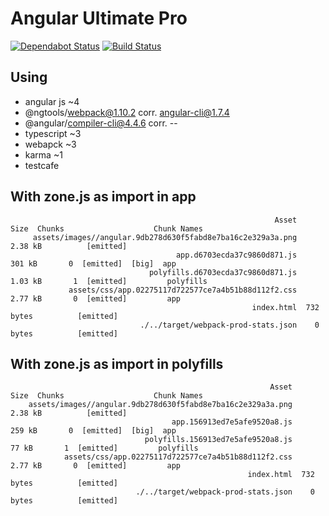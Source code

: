 # Angular Ultimate Pro

[![Dependabot Status](https://api.dependabot.com/badges/status?host=github&repo=joma74/angular-ultimate-pro)](https://dependabot.com) [![Build Status](https://travis-ci.org/joma74/angular-ultimate-pro.svg?branch=master)](https://travis-ci.org/joma74/angular-ultimate-pro)

## Using

- angular js ~4
- @ngtools/webpack@1.10.2 corr. angular-cli@1.7.4
- @angular/compiler-cli@4.4.6 corr. --
- typescript ~3
- webapck ~3
- karma ~1
- testcafe

## With zone.js as import in app

```
                                                           Asset       Size  Chunks                    Chunk Names
     assets/images//angular.9db278d630f5fabd8e7ba16c2e329a3a.png    2.38 kB          [emitted]
                                     app.d6703ecda37c9860d871.js     301 kB       0  [emitted]  [big]  app
                               polyfills.d6703ecda37c9860d871.js    1.03 kB       1  [emitted]         polyfills
             assets/css/app.02275117d722577ce7a4b51b88d112f2.css    2.77 kB       0  [emitted]         app
                                                      index.html  732 bytes          [emitted]
                             ./../target/webpack-prod-stats.json    0 bytes          [emitted]
```

## With zone.js as import in polyfills

```
                                                          Asset       Size  Chunks                    Chunk Names
    assets/images//angular.9db278d630f5fabd8e7ba16c2e329a3a.png    2.38 kB          [emitted]
                                    app.156913ed7e5afe9520a8.js     259 kB       0  [emitted]  [big]  app
                              polyfills.156913ed7e5afe9520a8.js      77 kB       1  [emitted]         polyfills
            assets/css/app.02275117d722577ce7a4b51b88d112f2.css    2.77 kB       0  [emitted]         app
                                                     index.html  732 bytes          [emitted]
                            ./../target/webpack-prod-stats.json    0 bytes          [emitted]
```
